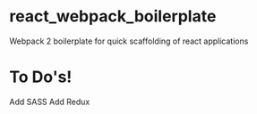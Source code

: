 # react_webpack_boilerplate
Webpack 2 boilerplate for quick scaffolding of react applications

# To Do's!
Add SASS
Add Redux
